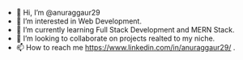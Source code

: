 - 👋 Hi, I’m @anuraggaur29
- 👀 I’m interested in Web Development.
- 🌱 I’m currently learning Full Stack Development and MERN Stack.
- 💞️ I’m looking to collaborate on projects realted to my niche.
- 📫 How to reach me https://www.linkedin.com/in/anuraggaur29/ .

<!---
anuraggaur29/anuraggaur29 is a ✨ special ✨ repository because its `README.md` (this file) appears on your GitHub profile.
You can click the Preview link to take a look at your changes.
--->
